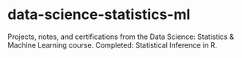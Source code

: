 # data-science-statistics-ml
Projects, notes, and certifications from the Data Science: Statistics &amp; Machine Learning course. Completed: Statistical Inference in R.
